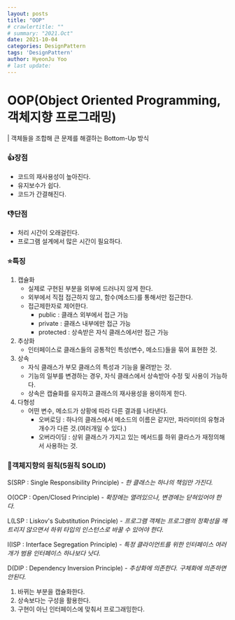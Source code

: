 ```yaml
---
layout: posts
title: "OOP"
# crawlertitle: ""
# summary: "2021.Oct"
date: 2021-10-04
categories: DesignPattern
tags: 'DesignPattern'
author: HyeonJu Yoo
# last update:
---
```

# OOP(Object Oriented Programming, 객체지향 프로그래밍)

| 객체들을 조합해 큰 문제를 해결하는 Bottom-Up 방식

### 👍장점
- 코드의 재사용성이 높아진다.
- 유지보수가 쉽다.
- 코드가 간결해진다.

### 👎단점
- 처리 시간이 오래걸린다.
- 프로그램 설계에서 많은 시간이 필요하다.

### ⭐특징
1. 캡슐화
    - 실제로 구현된 부분을 외부에 드러나지 않게 한다.
    - 외부에서 직접 접근하지 않고, 함수(메소드)를 통해서만 접근한다.
    - 접근제한자로 제어한다.
        - public : 클래스 외부에서 접근 가능
        - private : 클래스 내부에만 접근 가능
        - protected : 상속받은 자식 클래스에서만 접근 가능
2. 추상화
    - 인터페이스로 클래스들의 공통적인 특성(변수, 메소드)들을 묶어 표현한 것.
3. 상속
    - 자식 클래스가 부모 클래스의 특성과 기능을 물려받는 것.
    - 기능의 일부를 변경하는 경우, 자식 클래스에서 상속받아 수정 및 사용이 가능하다.
    - 상속은 캡슐화를 유지하고 클래스의 재사용성을 용이하게 한다.
4. 다형성
    - 어떤 변수, 메소드가 상황에 따라 다른 결과를 나타낸다.
        - 오버로딩 : 하나의 클래스에서 메소드의 이름은 같지만, 파라미터의 유형과 개수가 다른 것.(여러개일 수 있다.)
        - 오버라이딩 : 상위 클래스가 가지고 있는 메서드를 하위 클라스가 재정의해서 사용하는 것.


### 🚩객체지향의 원칙(5원칙 SOLID)
S(SRP : Single Responsibility Principle)
    - *한 클래스는 하나의 책임만 가진다.*

O(OCP : Open/Closed Principle)
    - *확장에는 열려있으나, 변경에는 닫혀있어야 한다.*

L(LSP : Liskov's Substitution Principle)
    - *프로그램 객체는 프로그램의 정확성을 깨트리지 않으면서 하위 타입의 인스턴스로 바꿀 수 있어야 한다.*

I(ISP : Interface Segregation Principle)
    - *특정 클라이언트를 위한 인터페이스 여러 개가 범용 인터페이스 하나보다 낫다.*

D(DIP : Dependency Inversion Principle)
    - *추상화에 의존한다. 구체화에 의존하면 안된다.*


1. 바뀌는 부분을 캡슐화한다.
2. 상속보다는 구성을 활용한다.
3. 구현이 아닌 인터페이스에 맞춰서 프로그래밍한다.
